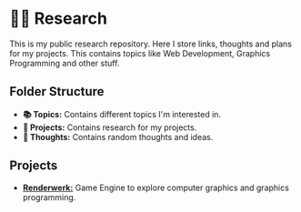 # 🧪🔬 Research

This is my public research repository. Here I store links, thoughts and plans for my projects. This contains topics like Web Development, Graphics Programming and other stuff.

## Folder Structure

- **📚 Topics:** Contains different topics I'm interested in.
- **📝 Projects:** Contains research for my projects.
- **🧠 Thoughts:** Contains random thoughts and ideas.

## Projects

- **[Renderwerk:](./Projects/Flux/README.md)** Game Engine to explore computer graphics and graphics programming.
